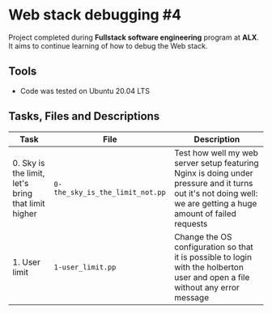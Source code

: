 # Web stack debugging #4

Project completed during **Fullstack software engineering** program at **ALX**. It aims to continue learning of how to debug the Web stack.

## Tools

* Code was tested on Ubuntu 20.04 LTS

## Tasks, Files and Descriptions

| Task | File | Description |
| ---- | ---- | ----------- |
| 0. Sky is the limit, let's bring that limit higher | `0-the_sky_is_the_limit_not.pp` | Test how well my web server setup featuring Nginx is doing under pressure and it turns out it's not doing well: we are getting a huge amount of failed requests |
| 1. User limit | `1-user_limit.pp` | Change the OS configuration so that it is possible to login with the holberton user and open a file without any error message |
